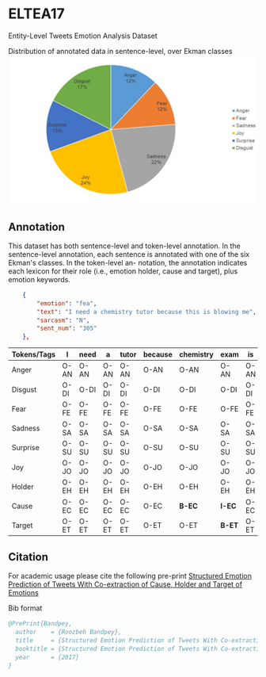 # ELTEA17
Entity-Level Tweets Emotion Analysis Dataset


Distribution of annotated data in sentence-level, over Ekman classes
![GitHub Logo](images/Sent_Anno_Distro.png)


## Annotation
This dataset has both sentence-level and token-level annotation. In the sentence-level annotation, each sentence is annotated with one of the six Ekman's classes. In the token-level an- notation, the annotation indicates each lexicon for their role (i.e., emotion holder, cause and target), plus emotion keywords.
```json
    {
        "emotion": "fea",
        "text": "I need a chemistry tutor because this is blowing me",
        "sarcasm": "N",
        "sent_num": "305"
    },
```

Tokens/Tags | I | need | a | tutor | because | **chemistry** | **exam** | is | **killing** | **me**
----------- |  ----------- |  ----------- |  ----------- |  ----------- |  ----------- |  ----------- |  ----------- |  ----------- |  ----------- |  -----------
Anger |  O-AN |  O-AN |  O-AN |  O-AN |  O-AN |  O-AN |  O-AN |  O-AN |  O-AN |  O-AN
Disgust |  O-DI |  O-DI |  O-DI |  O-DI |  O-DI |  O-DI |  O-DI |  O-DI |  O-DI |  O-DI
Fear |  O-FE |  O-FE |  O-FE |  O-FE |  O-FE |  O-FE |  O-FE |  O-FE |  **B-FE** |  O-FE
Sadness |  O-SA |  O-SA |  O-SA |  O-SA |  O-SA |  O-SA |  O-SA |  O-SA |  **B-SA** |  O-SA
Surprise |  O-SU |  O-SU |  O-SU |  O-SU |  O-SU |  O-SU |  O-SU |  O-SU |  O-SU |  O-SU
Joy |  O-JO |  O-JO |  O-JO |  O-JO |  O-JO |  O-JO |  O-JO |  O-JO |  O-JO |  O-JO
Holder |  O-EH |  O-EH |  O-EH |  O-EH |  O-EH |  O-EH |  O-EH |  O-EH |  O-EH |  **B-EH**
Cause |  O-EC |  O-EC |  O-EC |  O-EC |  O-EC |  **B-EC** |  **I-EC** |  O-EC |  O-EC |  O-EC
Target |  O-ET |  O-ET |  O-ET |  O-ET |  O-ET |  O-ET |  **B-ET** |  O-ET |  O-ET |  O-ET


## Citation
For academic usage please cite the following pre-print
[Structured Emotion Prediction of Tweets With Co-extraction of Cause, Holder and Target of Emotions](https://www.researchgate.net/profile/Roozbeh-Bandpey-2/publication/341344305_Structured_Emotion_Prediction_of_Tweets_With_Co-extraction_of_Cause_Holder_and_Target_of_Emotions/links/5ebbc08ea6fdcc90d6728396/Structured-Emotion-Prediction-of-Tweets-With-Co-extraction-of-Cause-Holder-and-Target-of-Emotions.pdf)

Bib format
```bib
@PrePrint{Bandpey,
  author    = {Roozbeh Bandpey},
  title     = {Structured Emotion Prediction of Tweets With Co-extraction of Cause, Holder and Target of Emotions},
  booktitle = {Structured Emotion Prediction of Tweets With Co-extraction of Cause, Holder and Target of Emotions. pages 15-25. ResearchGate},
  year      = {2017}
}
```